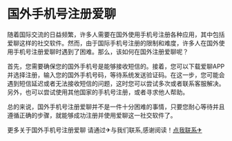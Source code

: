 # 国外手机号注册爱聊

随着国际交流的日益频繁，许多人需要在国外使用手机号注册各种应用，其中包括爱聊这样的社交软件。然而，由于国际手机号注册的限制和难度，许多人在国外使用手机号注册爱聊时遇到了困难。那么，该如何在国外注册爱聊呢？

首先，您需要确保您的国外手机号是能够接收短信的。接着，您可以下载爱聊APP并选择注册，输入您的国外手机号码，等待系统发送验证码。在这一步，您可能会遇到短信延迟或者无法接收短信的问题，这时您可以尝试多次或者联系客服解决。另外，也可以尝试使用其他国家的手机号注册，或者寻求他人帮助。

总的来说，国外手机号注册爱聊并不是一件十分困难的事情，只要您耐心等待并且遵循正确的步骤，就能够成功注册并使用爱聊这一社交软件了。

更多关于国外手机号注册爱聊 请通过✈与我们联系,感谢阅读！[点我联系✈](https://plus.G208.com)